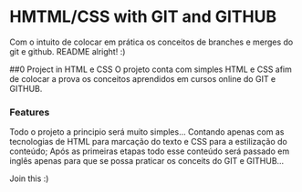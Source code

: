 # HMTML/CSS with GIT and GITHUB
Com o intuito de colocar em prática os conceitos de branches e merges do git e github. README alright! :)

##0 Project in HTML e CSS
O projeto conta com simples HTML e CSS afim de colocar a prova os conceitos aprendidos em cursos online do GIT e GITHUB.

### Features
Todo o projeto a principio será muito simples... Contando apenas com as tecnologias de HTML para marcação do texto e CSS para a estilização do conteúdo; Após as primeiras etapas todo esse conteúdo será passado em inglês apenas para que se possa praticar os conceits do GIT e GITHUB...

Join this :)

